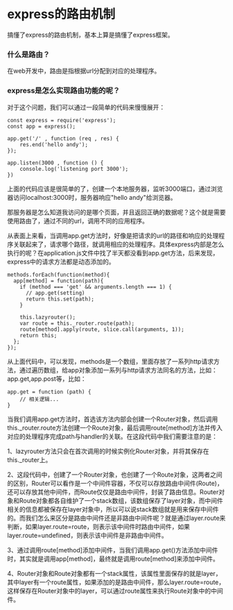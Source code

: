 # express的路由机制
搞懂了express的路由机制，基本上算是搞懂了express框架。

### 什么是路由？
在web开发中，路由是指根据url分配到对应的处理程序。

### express是怎么实现路由功能的呢？
对于这个问题，我们可以通过一段简单的代码来慢慢展开：
```
const express = require('express');
const app = express();

app.get('/' , function (req , res) {
    res.end('hello andy');
});

app.listen(3000 , function () {
    console.log('listening port 3000');
})
```
上面的代码应该是很简单的了，创建一个本地服务器，监听3000端口，通过浏览器访问localhost:3000时，服务器响应"hello andy"给浏览器。

那服务器是怎么知道我访问的是哪个页面，并且返回正确的数据呢？这个就是需要使用路由了，通过不同的url，调用不同的应用程序。

从表面上来看，当调用app.get方法时，好像是把请求的url的路径和响应的处理程序关联起来了，请求哪个路径，就调用相应的处理程序。具体express内部是怎么执行的呢？在application.js文件中找了半天都没看到app.get方法，后来发现，express中的请求方法都是动态添加的。

```
methods.forEach(function(method){
  app[method] = function(path){
    if (method === 'get' && arguments.length === 1) {
      // app.get(setting)
      return this.set(path);
    }

    this.lazyrouter();
    var route = this._router.route(path);
    route[method].apply(route, slice.call(arguments, 1));
    return this;
  };
});
```
从上面代码中，可以发现，methods是一个数组，里面存放了一系列http请求方法，通过遍历数组，给app对象添加一系列与http请求方法同名的方法，比如：app.get,app.post等，比如：

```
app.get = function (path) {
    // 相关逻辑...
}
```
当我们调用app.get方法时，首选该方法内部会创建一个Router对象，然后调用this._router.route方法创建一个Route对象，最后调用route[method]方法并传入对应的处理程序完成path与handler的关联。在这段代码中我们需要注意的是：

1、lazyrouter方法只会在首次调用的时候实例化Router对象，并将其保存在this._router上。

2、这段代码中，创建了一个Router对象，也创建了一个Route对象，这两者之间的区别，Router可以看作是一个中间件容器，不仅可以存放路由中间件(Route)，还可以存放其他中间件，而Route仅仅是路由中间件，封装了路由信息。Router对象和Route对象都各自维护了一个stack数组，该数组保存了layer对象，而中间件相关的信息都被保存在layer对象中，所以可以说stack数组就是用来保存中间件的。而我们怎么来区分是路由中间件还是非路由中间件呢？就是通过layer.route来判断，如果layer.route=route，则表示该中间件时路由中间件，如果layer.route=undefined，则表示该中间件是非路由中间件。

3、通过调用route[method]添加中间件，当我们调用app.get()方法添加中间件时，其实就是调用app[method]，最终就是调用route[method]来添加中间件。

4、Router对象和Route对象都有一个stack属性，该属性里面保存的就是layer，其中layer有一个route属性，如果添加的是路由中间件，那么layer.route=route，这样保存在Router对象中的layer，可以通过route属性来执行Route对象中的中间件。
